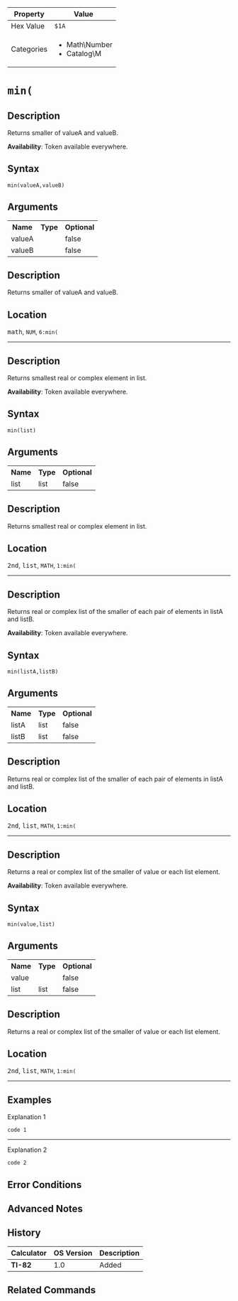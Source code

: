 | Property      | Value |
|---------------|-------|
| Hex Value     | `$1A`|
| Categories    | <ul><li>Math\Number</li><li>Catalog\M</li></ul> |

# `min(`

## Description
Returns smaller of valueA and valueB.


<b>Availability</b>: Token available everywhere.

## Syntax
`min(valueA,valueB)`

## Arguments
<table>
<tr><th>Name</th><th>Type</th><th>Optional</th></tr>

<tr><td>valueA</td><td></td><td>false</td></tr>

<tr><td>valueB</td><td></td><td>false</td></tr>

</table>

## Description
Returns smaller of valueA and valueB.

## Location
<kbd>math</kbd>, `NUM`, `6:min(`
<hr>

## Description
Returns smallest real or complex element in list.


<b>Availability</b>: Token available everywhere.

## Syntax
`min(list)`

## Arguments
<table>
<tr><th>Name</th><th>Type</th><th>Optional</th></tr>

<tr><td>list</td><td>list</td><td>false</td></tr>

</table>

## Description
Returns smallest real or complex element in list.

## Location
<kbd>2nd</kbd>, <kbd>list</kbd>, `MATH`, `1:min(`
<hr>

## Description
Returns real or complex list of the smaller of each pair of elements in listA and listB.


<b>Availability</b>: Token available everywhere.

## Syntax
`min(listA,listB)`

## Arguments
<table>
<tr><th>Name</th><th>Type</th><th>Optional</th></tr>

<tr><td>listA</td><td>list</td><td>false</td></tr>

<tr><td>listB</td><td>list</td><td>false</td></tr>

</table>

## Description
Returns real or complex list of the smaller of each pair of elements in listA and listB.

## Location
<kbd>2nd</kbd>, <kbd>list</kbd>, `MATH`, `1:min(`
<hr>

## Description
Returns a real or complex list of the smaller of value or each list element.


<b>Availability</b>: Token available everywhere.

## Syntax
`min(value,list)`

## Arguments
<table>
<tr><th>Name</th><th>Type</th><th>Optional</th></tr>

<tr><td>value</td><td></td><td>false</td></tr>

<tr><td>list</td><td>list</td><td>false</td></tr>

</table>

## Description
Returns a real or complex list of the smaller of value or each list element.

## Location
<kbd>2nd</kbd>, <kbd>list</kbd>, `MATH`, `1:min(`
<hr>

## Examples

Explanation 1
```ti-basic
code 1
```
---
Explanation 2
```ti-basic
code 2
```

## Error Conditions


## Advanced Notes


## History
| Calculator | OS Version | Description |
|------------|------------|-------------|
| <b>TI-82</b> | 1.0 | Added

## Related Commands

    
